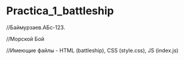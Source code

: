 # Practica_1_battleship

//Баймурзаев.АБс-123.

//Морской Бой

//Имеющие файлы - HTML (battleship), CSS (style.css), JS (index.js)

